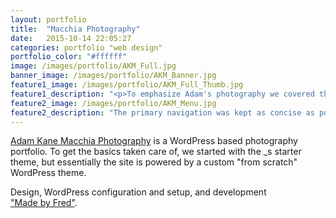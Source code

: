 ```yaml
---
layout: portfolio
title:  "Macchia Photography"
date:   2015-10-14 22:05:27
categories: portfolio "web design"
portfolio_color: "#ffffff"
image: /images/portfolio/AKM_Full.jpg
banner_image: /images/portfolio/AKM_Banner.jpg
feature1_image: /images/portfolio/AKM_Full_Thumb.jpg
feature1_description: "<p>To emphasize Adam's photography we covered the homepage with a slideshow and placed the header at the bottom.</p> <p>The portfolio overview slides up when scrolling down or when clicking on the menu&nbsp;item.</p>"
feature2_image: /images/portfolio/AKM_Menu.jpg
feature2_description: "The primary navigation was kept as concise as possible. First Edit refers to the blog. Info links to both the about and the contact section and the portfolio menu expands into a full-width&nbsp;submenu."
---
```

<a href="http://adamkanemacchia.com">Adam Kane Macchia Photography</a> is a WordPress based photography portfolio. To get the basics taken care of, we started with the _s starter theme, but essentially the site is powered by a custom&nbsp;"from scratch" WordPress&nbsp;theme. 

Design, WordPress configuration and setup, and development <a href="http://madebyfred.com">"Made&nbsp;by&nbsp;Fred"</a>.